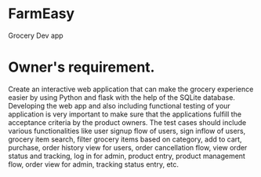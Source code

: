 # FarmEasy

Grocery Dev app

# Owner's requirement.

Create an interactive web application that can make the grocery experience easier by using Python and flask with the help of the SQLite database. Developing the web app and also including functional testing of your application is very important to make sure that the applications fulfill the acceptance criteria by the product owners. The test cases should include various functionalities like user signup flow of users, sign inflow of users, grocery item search, filter grocery items based on category,  add to cart, purchase, order history view for users, order cancellation flow, view order status and tracking, log in for admin, product entry, product management flow, order view for admin, tracking status entry, etc.
